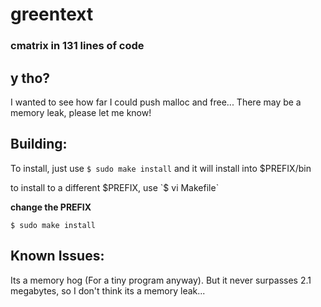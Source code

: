 # greentext
### cmatrix in 131 lines of code

## y tho?
I wanted to see how far I could push malloc and free...
There may be a memory leak, please let me know!

## Building:
To install, just use
`$ sudo make install`
and it will install into $PREFIX/bin

to install to a different $PREFIX, use
`$ vi Makefile`

**change the PREFIX**

`$ sudo make install`

## Known Issues:
Its a memory hog (For a tiny program anyway). But it never surpasses 2.1 megabytes, so I don't think its a memory leak...
